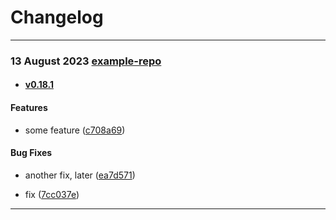 # Changelog

***
<!--Release note v0.18.1!-->
### 13 August 2023 [example-repo](https://example.com/example-repo)
* #### [v0.18.1](https://example.com/example-repo/releases/v1.0.0)

#### Features

* some feature ([c708a69](https://github.com/indykite/test-ik-jira/commit/c708a6942f90b33f5d31536c483f0692841c4acc))

#### Bug Fixes

* another fix, later ([ea7d571](https://github.com/indykite/test-ik-jira/commit/ea7d57144d2b51d27e0c153db61b71fd78cc95f2))

* fix ([7cc037e](https://github.com/indykite/test-ik-jira/commit/7cc037e47972e83f3cd140ac64bc9b84c8c718c6))

***

